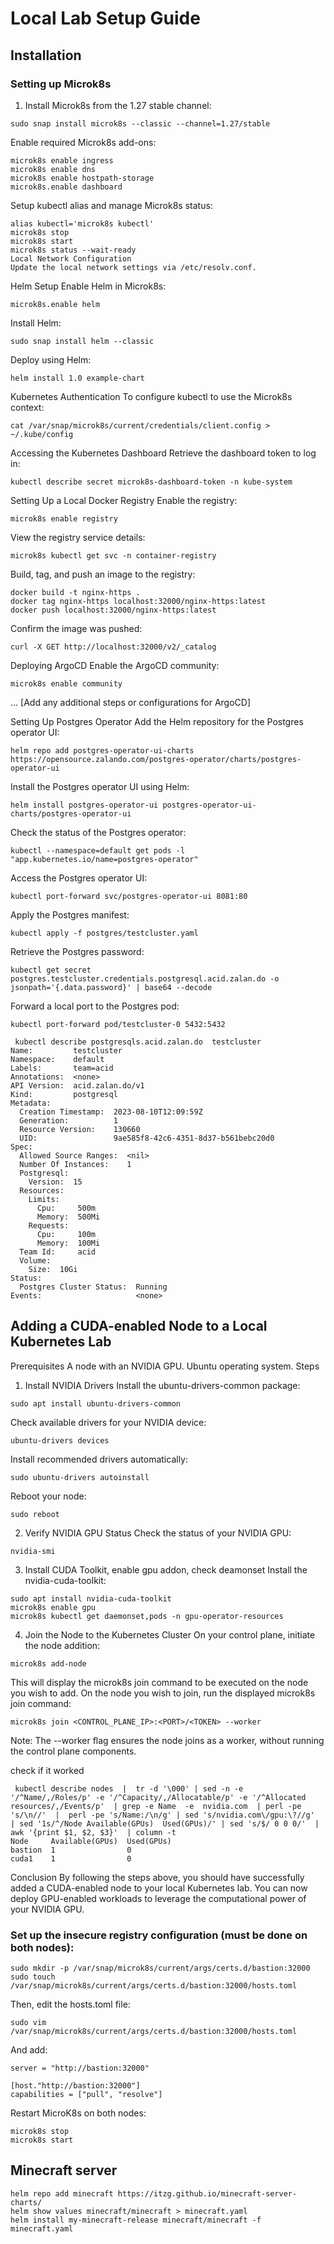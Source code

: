 # Local Lab Setup Guide

## Installation

### Setting up Microk8s

1. Install Microk8s from the 1.27 stable channel:
```
sudo snap install microk8s --classic --channel=1.27/stable
```
Enable required Microk8s add-ons:


```
microk8s enable ingress
microk8s enable dns
microk8s enable hostpath-storage
microk8s.enable dashboard
```
Setup kubectl alias and manage Microk8s status:

```
alias kubectl='microk8s kubectl'
microk8s stop
microk8s start
microk8s status --wait-ready
Local Network Configuration
Update the local network settings via /etc/resolv.conf.
```

Helm Setup
Enable Helm in Microk8s:


```
microk8s.enable helm
```
Install Helm:


```
sudo snap install helm --classic
```
Deploy using Helm:


```
helm install 1.0 example-chart
```
Kubernetes Authentication
To configure kubectl to use the Microk8s context:


```
cat /var/snap/microk8s/current/credentials/client.config > ~/.kube/config
```
Accessing the Kubernetes Dashboard
Retrieve the dashboard token to log in:


```
kubectl describe secret microk8s-dashboard-token -n kube-system
```
Setting Up a Local Docker Registry
Enable the registry:


```
microk8s enable registry
```
View the registry service details:


```
microk8s kubectl get svc -n container-registry
```
Build, tag, and push an image to the registry:


```
docker build -t nginx-https .
docker tag nginx-https localhost:32000/nginx-https:latest
docker push localhost:32000/nginx-https:latest
```
Confirm the image was pushed:


```
curl -X GET http://localhost:32000/v2/_catalog
```
Deploying ArgoCD
Enable the ArgoCD community:


```
microk8s enable community
```
... [Add any additional steps or configurations for ArgoCD]

Setting Up Postgres Operator
Add the Helm repository for the Postgres operator UI:


```
helm repo add postgres-operator-ui-charts https://opensource.zalando.com/postgres-operator/charts/postgres-operator-ui
```
Install the Postgres operator UI using Helm:


```
helm install postgres-operator-ui postgres-operator-ui-charts/postgres-operator-ui
```
Check the status of the Postgres operator:


```
kubectl --namespace=default get pods -l "app.kubernetes.io/name=postgres-operator"
```
Access the Postgres operator UI:


```
kubectl port-forward svc/postgres-operator-ui 8081:80
```
Apply the Postgres manifest:


```
kubectl apply -f postgres/testcluster.yaml
```
Retrieve the Postgres password:


```
kubectl get secret postgres.testcluster.credentials.postgresql.acid.zalan.do -o jsonpath='{.data.password}' | base64 --decode
```
Forward a local port to the Postgres pod:


```
kubectl port-forward pod/testcluster-0 5432:5432
```

```
 kubectl describe postgresqls.acid.zalan.do  testcluster
Name:         testcluster
Namespace:    default
Labels:       team=acid
Annotations:  <none>
API Version:  acid.zalan.do/v1
Kind:         postgresql
Metadata:
  Creation Timestamp:  2023-08-10T12:09:59Z
  Generation:          1
  Resource Version:    130660
  UID:                 9ae585f8-42c6-4351-8d37-b561bebc20d0
Spec:
  Allowed Source Ranges:  <nil>
  Number Of Instances:    1
  Postgresql:
    Version:  15
  Resources:
    Limits:
      Cpu:     500m
      Memory:  500Mi
    Requests:
      Cpu:     100m
      Memory:  100Mi
  Team Id:     acid
  Volume:
    Size:  10Gi
Status:
  Postgres Cluster Status:  Running
Events:                     <none>
```

## Adding a CUDA-enabled Node to a Local Kubernetes Lab

Prerequisites
A node with an NVIDIA GPU.
Ubuntu operating system.
Steps
1. Install NVIDIA Drivers
Install the ubuntu-drivers-common package:
```
sudo apt install ubuntu-drivers-common
```
Check available drivers for your NVIDIA device:
```
ubuntu-drivers devices
```
Install recommended drivers automatically:
```
sudo ubuntu-drivers autoinstall
```
Reboot your node:
```
sudo reboot
```

2. Verify NVIDIA GPU Status
Check the status of your NVIDIA GPU:
```
nvidia-smi
```
3. Install CUDA Toolkit, enable gpu addon, check deamonset
Install the nvidia-cuda-toolkit:
```
sudo apt install nvidia-cuda-toolkit
microk8s enable gpu
microk8s kubectl get daemonset,pods -n gpu-operator-resources
```

4. Join the Node to the Kubernetes Cluster
On your control plane,  initiate the node addition:
```
microk8s add-node

```
This will display the microk8s join command to be executed on the node you wish to add.
On the node you wish to join, run the displayed microk8s join command:
```
microk8s join <CONTROL_PLANE_IP>:<PORT>/<TOKEN> --worker
```
Note: The --worker flag ensures the node joins as a worker, without running the control plane components.

check if it worked
```
 kubectl describe nodes  |  tr -d '\000' | sed -n -e '/^Name/,/Roles/p' -e '/^Capacity/,/Allocatable/p' -e '/^Allocated resources/,/Events/p'  | grep -e Name  -e  nvidia.com  | perl -pe 's/\n//'  |  perl -pe 's/Name:/\n/g' | sed 's/nvidia.com\/gpu:\?//g'  | sed '1s/^/Node Available(GPUs)  Used(GPUs)/' | sed 's/$/ 0 0 0/'  | awk '{print $1, $2, $3}'  | column -t
Node     Available(GPUs)  Used(GPUs)
bastion  1                0
cuda1    1                0
```

Conclusion
By following the steps above, you should have successfully added a CUDA-enabled node to your local Kubernetes lab. You can now deploy GPU-enabled workloads to leverage the computational power of your NVIDIA GPU.

### Set up the insecure registry configuration (must be done on both nodes):

```
sudo mkdir -p /var/snap/microk8s/current/args/certs.d/bastion:32000
sudo touch /var/snap/microk8s/current/args/certs.d/bastion:32000/hosts.toml
```
Then, edit the hosts.toml file:

```
sudo vim /var/snap/microk8s/current/args/certs.d/bastion:32000/hosts.toml
```
And add:

```
server = "http://bastion:32000"

[host."http://bastion:32000"]
capabilities = ["pull", "resolve"]
```
Restart MicroK8s on both nodes:

```
microk8s stop
microk8s start
```

## Minecraft server

```
helm repo add minecraft https://itzg.github.io/minecraft-server-charts/
helm show values minecraft/minecraft > minecraft.yaml
helm install my-minecraft-release minecraft/minecraft -f minecraft.yaml
```


